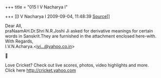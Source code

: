 +++
title = "015 I V Nacharya I"

+++
[[I V Nacharya I	2009-09-04, 11:48:39 [Source](https://groups.google.com/g/bvparishat/c/q-oePVduP4E)]]



Dear All,  
praNaamAH.Dr.Shri N.R.Joshi Ji asked for derivative meanings for certain words in Sanskrit.They are furnished in the attachment enclosed here-with.  
With Regards,  
I.V.N.Acharya.\<[ivi...@yahoo.co.in]()\>  



Love Cricket? Check out live scores, photos, video highlights and more. Click here <http://cricket.yahoo.com>

